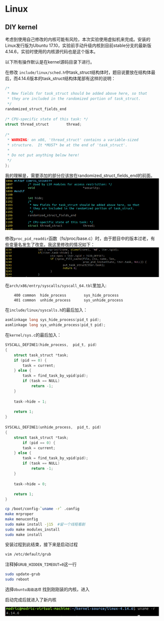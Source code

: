 # Linux

## DIY kernel

考虑到使用自己修改的内核可能有风险，本次实验使用虚拟机来完成。安装的Linux发行版为Ubuntu 17.10，实验前手动升级内核到目前stable分支的最新版4.14.6，实验时使用的内核源代码也是这个版本。

以下所有操作默认是在kernel源码目录下进行。

在修改 `include/linux/sched.h`中task_struct结构体时，题目说要放在结构体最后，而4.14.6版本的task_struct结构体尾部有这样的说明：

```c
/*
 * New fields for task_struct should be added above here, so that
 * they are included in the randomized portion of task_struct.
 */
randomized_struct_fields_end

/* CPU-specific state of this task: */
struct thread_struct		thread;

/*
 * WARNING: on x86, 'thread_struct' contains a variable-sized
 * structure.  It *MUST* be at the end of 'task_struct'.
 *
 * Do not put anything below here!
 */
};
```

我的理解是，需要添加的部分应该放在randomized_struct_fields_end的前面。
![](pic/linux_h_0.PNG)

修改`proc_pid_readdir`函数（fs/proc/base.c）时，由于题目中的版本过老，有些变量名发生了改变。我这里修改的情况如下：
![](pic/linux_h_1.PNG)

在`arch/x86/entry/syscalls/syscall_64.tbl`里加入:

```
    400	common	hide_process		sys_hide_process
    401	common	unhide_process		sys_unhide_process
```

在`include/linux/syscalls.h`的最后加入：

```c
asmlinkage long sys_hide_process(pid_t pid);
asmlinkage long sys_unhide_process(pid_t pid);
```

在`kernel/sys.c`的最后加入：

```c
SYSCALL_DEFINE1(hide_process,  pid_t, pid)
{
	struct task_struct *task;
	if (pid == 0) {
		task = current;
	} else {
		task = find_task_by_vpid(pid);
		if (task == NULL)
			return -1;
	}

	task->hide = 1;

	return 1;
}

SYSCALL_DEFINE1(unhide_process,  pid_t, pid)
{
	struct task_struct *task;
    	if (pid == 0) {
		task = current;
	} else {
		task = find_task_by_vpid(pid);
		if (task == NULL)
			return -1;
	}

	task->hide = 0;

	return 1;
}
```

```bash
cp /boot/config-`uname -r` .config
make mrproper
make menuconfig
sudo make install -j15  #留一个线程看剧
sudo make modules_install
sudo make install
```

安装过程到此结束，接下来是启动过程

```bash
vim /etc/default/grub
```

注释掉`GRUB_HIDDEN_TIMEOUT=0`这一行

```bash
sudo update-grub
sudo reboot
```

选择`Ubuntu高级选项` 找到刚刚装的内核，进入

启动完成后就进入了新内核

![](pic/new_kernel_ver.PNG)
